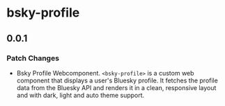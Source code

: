 # bsky-profile

## 0.0.1

### Patch Changes

- Bsky Profile Webcomponent. `<bsky-profile>` is a custom web component that displays a user's Bluesky profile. It fetches the profile data from the Bluesky API and renders it in a clean, responsive layout and with dark, light and auto theme support.
